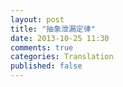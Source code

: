 ```yaml
---
layout: post
title: "抽象泄漏定律"
date: 2013-10-25 11:30
comments: true
categories: Translation
published: false
---
```


<!--more-->
